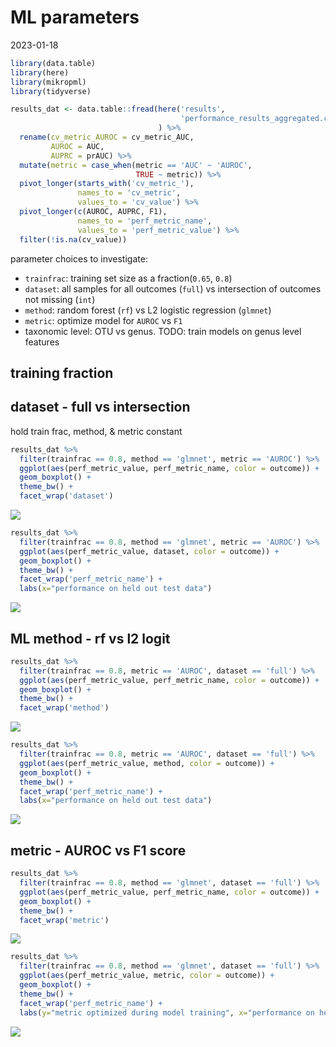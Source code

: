 ML parameters
================
2023-01-18

``` r
library(data.table)
library(here)
library(mikropml)
library(tidyverse)
```

``` r
results_dat <- data.table::fread(here('results', 
                                      'performance_results_aggregated.csv')
                                 ) %>% 
  rename(cv_metric_AUROC = cv_metric_AUC,
         AUROC = AUC,
         AUPRC = prAUC) %>% 
  mutate(metric = case_when(metric == 'AUC' ~ 'AUROC',
                            TRUE ~ metric)) %>% 
  pivot_longer(starts_with('cv_metric_'), 
               names_to = 'cv_metric', 
               values_to = 'cv_value') %>% 
  pivot_longer(c(AUROC, AUPRC, F1), 
               names_to = 'perf_metric_name',
               values_to = 'perf_metric_value') %>% 
  filter(!is.na(cv_value))
```

parameter choices to investigate:

- `trainfrac`: training set size as a fraction(`0.65`, `0.8`)
- `dataset`: all samples for all outcomes (`full`) vs intersection of
  outcomes not missing (`int`)
- `method`: random forest (`rf`) vs L2 logistic regression (`glmnet`)
- `metric`: optimize model for `AUROC` vs `F1`
- taxonomic level: OTU vs genus. TODO: train models on genus level
  features

## training fraction

## dataset - full vs intersection

hold train frac, method, & metric constant

``` r
results_dat %>% 
  filter(trainfrac == 0.8, method == 'glmnet', metric == 'AUROC') %>% 
  ggplot(aes(perf_metric_value, perf_metric_name, color = outcome)) +
  geom_boxplot() +
  theme_bw() +
  facet_wrap('dataset')
```

![](figures/plot_dataset-1.png)<!-- -->

``` r
results_dat %>% 
  filter(trainfrac == 0.8, method == 'glmnet', metric == 'AUROC') %>% 
  ggplot(aes(perf_metric_value, dataset, color = outcome)) +
  geom_boxplot() +
  theme_bw() +
  facet_wrap('perf_metric_name') +
  labs(x="performance on held out test data")
```

![](figures/plot_dataset-2.png)<!-- -->

## ML method - rf vs l2 logit

``` r
results_dat %>% 
  filter(trainfrac == 0.8, metric == 'AUROC', dataset == 'full') %>% 
  ggplot(aes(perf_metric_value, perf_metric_name, color = outcome)) +
  geom_boxplot() +
  theme_bw() +
  facet_wrap('method')
```

![](figures/plot_method-1.png)<!-- -->

``` r
results_dat %>% 
  filter(trainfrac == 0.8, metric == 'AUROC', dataset == 'full') %>% 
  ggplot(aes(perf_metric_value, method, color = outcome)) +
  geom_boxplot() +
  theme_bw() +
  facet_wrap('perf_metric_name') +
  labs(x="performance on held out test data")
```

![](figures/plot_method-2.png)<!-- -->

## metric - AUROC vs F1 score

``` r
results_dat %>% 
  filter(trainfrac == 0.8, method == 'glmnet', dataset == 'full') %>% 
  ggplot(aes(perf_metric_value, perf_metric_name, color = outcome)) +
  geom_boxplot() +
  theme_bw() +
  facet_wrap('metric')
```

![](figures/plot_metric-1.png)<!-- -->

``` r
results_dat %>% 
  filter(trainfrac == 0.8, method == 'glmnet', dataset == 'full') %>% 
  ggplot(aes(perf_metric_value, metric, color = outcome)) +
  geom_boxplot() +
  theme_bw() +
  facet_wrap('perf_metric_name') +
  labs(y="metric optimized during model training", x="performance on held out test data")
```

![](figures/plot_metric-2.png)<!-- -->

